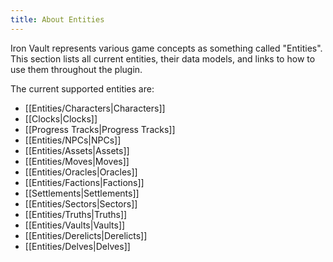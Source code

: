 ```yaml
---
title: About Entities
---
```

Iron Vault represents various game concepts as something called "Entities". This section lists all current entities, their data models, and links to how to use them throughout the plugin.

The current supported entities are:

- [[Entities/Characters|Characters]]
- [[Clocks|Clocks]]
- [[Progress Tracks|Progress Tracks]]
- [[Entities/NPCs|NPCs]]
- [[Entities/Assets|Assets]]
- [[Entities/Moves|Moves]]
- [[Entities/Oracles|Oracles]]
- [[Entities/Factions|Factions]]
- [[Settlements|Settlements]]
- [[Entities/Sectors|Sectors]]
- [[Entities/Truths|Truths]]
- [[Entities/Vaults|Vaults]]
- [[Entities/Derelicts|Derelicts]]
- [[Entities/Delves|Delves]]
